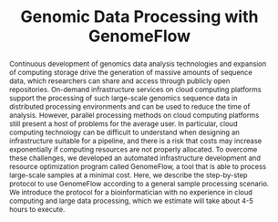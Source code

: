 ---
layout: publication
title: Genomic Data Processing with GenomeFlow
year: 2022
month: 1
authors:
  - Junseok Park
  - Eduardo A. Maury
  - Changhoon Oh
  - Donghoon Shin
  - Alice Eunjung Lee
venue: DTMBIO 2022
venue_full: ''
abstract: Continuous development of genomics data analysis technologies and expansion of computing storage drive the generation of massive amounts of sequence data, which researchers can share and access through publicly open repositories. On-demand infrastructure services on cloud computing platforms support the processing of such large-scale genomics sequence data in distributed processing environments and can be used to reduce the time of analysis. However, parallel processing methods on cloud computing platforms still present a host of problems for the average user. In particular, cloud computing technology can be difficult to understand when designing an infrastructure suitable for a pipeline, and there is a risk that costs may increase exponentially if computing resources are not properly allocated. To overcome these challenges, we developed an automated infrastructure development and resource optimization program called GenomeFlow, a tool that is able to process large-scale samples at a minimal cost. Here, we describe the step-by-step protocol to use GenomeFlow according to a general sample processing scenario. We introduce the protocol for a bioinformatician with no experience in cloud computing and large data processing, which we estimate will take about 4-5 hours to execute.
category: 
  - "AI / NLP"
featured: true
---